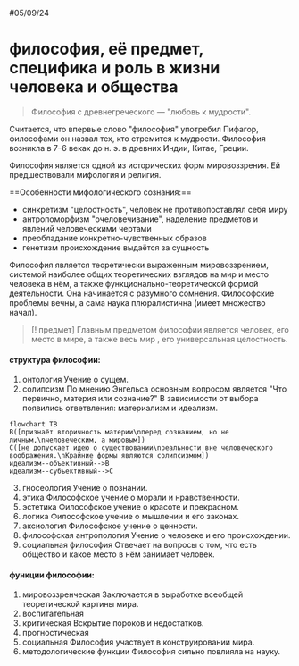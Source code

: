 #05/09/24
# философия, её предмет, специфика и роль в жизни человека и общества


>
>Философия с древнегреческого — "любовь к мудрости".
>

Считается, что впервые слово "философия" употребил Пифагор, философами он назвал тех, кто стремится к мудрости. Философия возникла в 7–6 веках до н. э. в древних Индии, Китае, Греции.

Философия является одной из исторических форм мировоззрения. Ей предшествовали мифология и религия.

==Особенности мифологического сознания:==
- синкретизм
	"целостность", человек не противопоставлял себя миру
- антропоморфизм
	"очеловечивание", наделение предметов и явлений человеческими чертами
- преобладание конкретно-чувственных образов
- генетизм
	происхождение выдаётся за сущность

Философия является теоретически выраженным мировоззрением, системой наиболее общих теоретических взглядов на мир и место человека в нём, а также функционально-теоретической формой деятельности. Она начинается с разумного сомнения. Философские проблемы вечны, а сама наука плюралистична (имеет множество начал).

>[! предмет]
>Главным предметом философии является человек, его место в мире, а также весь мир , его универсальная целостность.

#### структура философии:

1. онтология
	Учение о сущем.
2. солипсизм
	По мнению Энгельса основным вопросом является "Что первично, материя или сознание?" В зависимости от выбора появились ответвления: материализм и идеализм.
	
``` mermaid
flowchart TB
B([признаёт вторичность материи\nперед сознанием, но не личным,\nчеловеческим, а мировым])
C([не допускает идею о существовании\nреальности вне человеческого воображения.\nКрайние формы являютcя солипсизмом])
идеализм--объективный-->B
идеализм--субъективный-->C
```

3. гносеология
	Учение о познании.
4. этика
	Философское учение о морали и нравственности.
5. эстетика
	Философское учение о красоте и прекрасном.
6. логика
	Философское учение о мышлении и его законах.
7. аксиология
	Философское учение о ценности.
8. философская антропология
	Учение о человеке и его происхождении.
9. социальная философия
	Отвечает на вопросы о том, что есть общество и какое место в нём занимает человек.

#### функции философии:

1. мировоззренческая
	Заключается в выработке всеобщей теоретической картины мира.
2. воспитательная
3. критическая
	Вскрытие пороков и недостатков.
4. прогностическая
5. социальная
	Философия участвует в конструировании мира.
6. методологические функции
	Философия сильно повлияла на науку.


